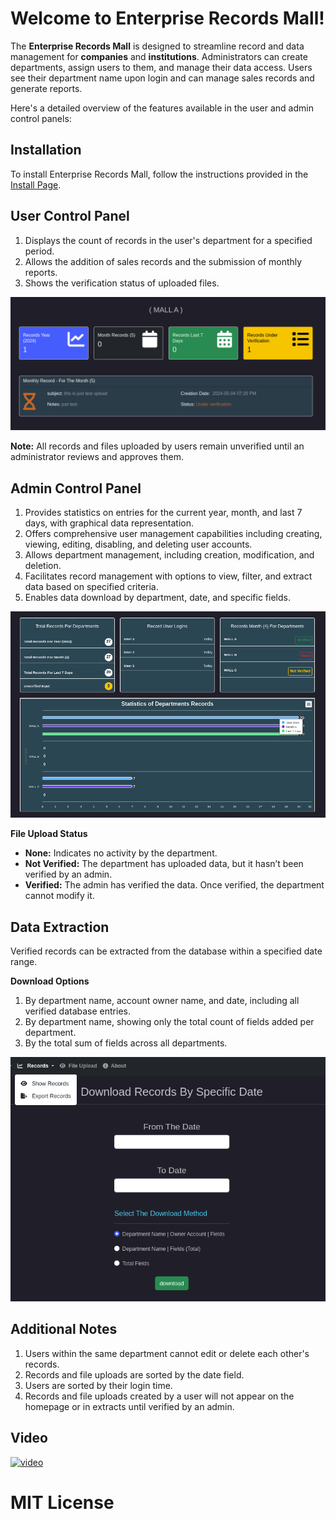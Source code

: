 # Welcome to Enterprise Records Mall!
The **Enterprise Records Mall** is designed to streamline record and data management for **companies** and **institutions**. Administrators can create departments, assign users to them, and manage their data access. Users see their department name upon login and can manage sales records and generate reports.

Here's a detailed overview of the features available in the user and admin control panels:

## Installation
To install Enterprise Records Mall, follow the instructions provided in the [Install Page](INSTALL.md).


## User Control Panel
1. Displays the count of records in the user's department for a specified period.
2. Allows the addition of sales records and the submission of monthly reports.
3. Shows the verification status of uploaded files.

![User Panel](resource/User-Panel.png)

**Note:** All records and files uploaded by users remain unverified until an administrator reviews and approves them.

## Admin Control Panel
1. Provides statistics on entries for the current year, month, and last 7 days, with graphical data representation.
2. Offers comprehensive user management capabilities including creating, viewing, editing, disabling, and deleting user accounts.
3. Allows department management, including creation, modification, and deletion.
4. Facilitates record management with options to view, filter, and extract data based on specified criteria.
5. Enables data download by department, date, and specific fields.

![Admin Panel](resource/Admin-Panel.png)

**File Upload Status**
- **None:** Indicates no activity by the department.
- **Not Verified:** The department has uploaded data, but it hasn’t been verified by an admin.
- **Verified:** The admin has verified the data. Once verified, the department cannot modify it.


## Data Extraction
Verified records can be extracted from the database within a specified date range.

**Download Options**
1. By department name, account owner name, and date, including all verified database entries.
2. By department name, showing only the total count of fields added per department.
3. By the total sum of fields across all departments.

![Extract](resource/Extract.png)

## Additional Notes
1. Users within the same department cannot edit or delete each other's records.
2. Records and file uploads are sorted by the date field.
3. Users are sorted by their login time.
4. Records and file uploads created by a user will not appear on the homepage or in extracts until verified by an admin.

## Video 
[![video](https://i.ibb.co/f1LCkCP/Admin-Panel.png)](https://www.youtube.com/watch?v=Mx7pFdL5Ock)


# MIT License

